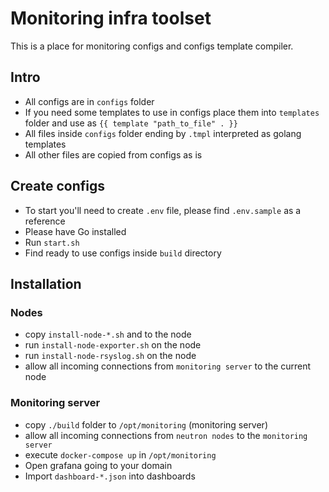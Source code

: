 # Monitoring infra toolset
This is a place for monitoring configs and configs template compiler.

## Intro
* All configs are in `configs` folder
* If you need some templates to use in configs place them into `templates` folder and use as `{{ template "path_to_file" . }}`
* All files inside `configs` folder ending by `.tmpl` interpreted as golang templates
* All other files are copied from configs as is

## Create configs
* To start you'll need to create `.env` file, please find `.env.sample` as a reference
* Please have Go installed
* Run `start.sh`
* Find ready to use configs inside `build` directory

## Installation
### Nodes
* copy `install-node-*.sh` and to the node
* run `install-node-exporter.sh` on the node
* run `install-node-rsyslog.sh` on the node
* allow all incoming connections from `monitoring server` to the current node

### Monitoring server
* copy `./build` folder to `/opt/monitoring` (monitoring server)
* allow all incoming connections from `neutron nodes` to the `monitoring server`
* execute `docker-compose up` in `/opt/monitoring`
* Open grafana going to your domain 
* Import `dashboard-*.json` into dashboards
